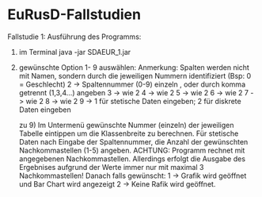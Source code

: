 # EuRusD-Fallstudien
Fallstudie 1:
Ausführung des Programms:
1) im Terminal java -jar SDAEUR_1.jar
2) gewünschte Option 1- 9 auswählen:
Anmerkung: Spalten werden nicht mit Namen, sondern durch die jeweiligen Nummern identifiziert (Bsp: 0 = Geschlecht)
    2 -> Spaltennummer (0-9) einzeln , oder durch komma getrennt (1,3,4...) angeben
    3 -> wie 2
    4 -> wie 2
    5 -> wie 2
    6 -> wie 2
    7 -> wie 2
    8 -> wie 2
    9 -> 1 für stetische Daten eingeben; 2 für diskrete Daten eingeben 
    
    zu 9) Im Untermenü gewünschte Nummer (einzeln) der jeweiligen Tabelle eintippen um die Klassenbreite zu berechnen.
    Für stetische Daten nach Eingabe der Spaltennummer, die Anzahl der gewünschten Nachkommastellen (1-5) angeben. ACHTUNG: Programm rechnet mit angegebenen Nachkommastellen. Allerdings erfolgt die Ausgabe des Ergebnises aufgrund der Werte immer nur mit maximal 3 Nachkommastellen!
    Danach falls gewünscht:
    1 -> Grafik wird geöffnet und Bar Chart wird angezeigt
    2 -> Keine Rafik wird geöffnet.

